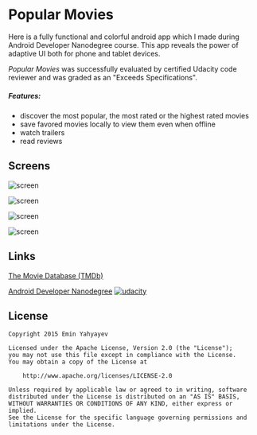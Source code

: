 # Popular Movies

Here is a fully functional and colorful android app which I made during Android Developer Nanodegree course.
This app reveals the power of adaptive UI both for phone and tablet devices.

*Popular Movies* was successfully evaluated by certified Udacity code reviewer and was graded as an "Exceeds Specifications".

##### Features:
* discover the most popular, the most rated or the highest rated movies
* save favored movies locally to view them even when offline
* watch trailers
* read reviews

Screens
--------

![screen](../master/art/phone-movies.png)

![screen](../master/art/phone-details.png)

![screen](../master/art/tablet-port.png)

![screen](../master/art/tablet-land.png)

Links
-------

[The Movie Database (TMDb)](https://www.themoviedb.org/)

[Android Developer Nanodegree][2]
[![udacity][1]][2]

[1]: ../master/art/nanodegree-logo.png
[2]: https://www.udacity.com/course/android-developer-nanodegree--nd801

License
-------

    Copyright 2015 Emin Yahyayev

    Licensed under the Apache License, Version 2.0 (the "License");
    you may not use this file except in compliance with the License.
    You may obtain a copy of the License at

        http://www.apache.org/licenses/LICENSE-2.0

    Unless required by applicable law or agreed to in writing, software
    distributed under the License is distributed on an "AS IS" BASIS,
    WITHOUT WARRANTIES OR CONDITIONS OF ANY KIND, either express or implied.
    See the License for the specific language governing permissions and
    limitations under the License.
